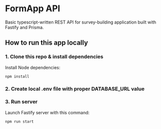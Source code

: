 # FormApp API

Basic typescript-written REST API for survey-building application built with Fastify and Prisma.

## How to run this app locally

### 1. Clone this repo & install dependencies

Install Node dependencies:

`npm install`

### 2. Create local .env file with proper DATABASE_URL value

### 3. Run server

Launch Fastify server with this command:

```sh
npm run start
```

